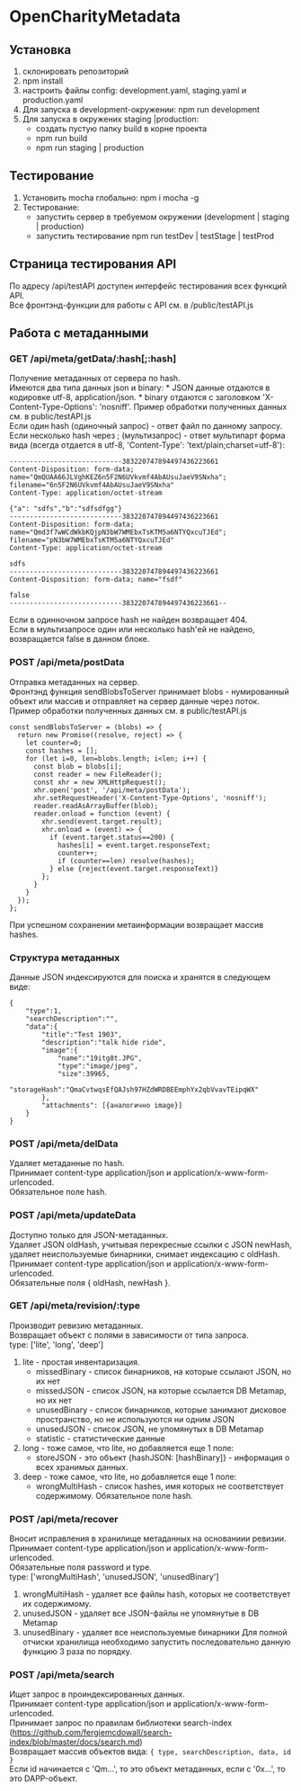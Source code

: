 # OpenCharityMetadata

## Установка
1. склонировать репозиторий
2. npm install
3. настроить файлы config: development.yaml, staging.yaml и production.yaml
4. Для запуска в development-окружении: npm run development
5. Для запуска в окружених staging |production:
    * создать пустую папку build в корне проекта
    * npm run build
    * npm run staging | production

## Тестирование
1. Установить mocha глобально: npm i mocha -g
2. Тестирование:
    * запустить сервер в требуемом окружении (development | staging | production)
    * запустить тестирование npm run testDev | testStage | testProd

## Страница тестирования API
По адресу /api/testAPI доступен интерфейс тестирования всех функций API.<br/>
Все фронтэнд-функции для работы с API см. в /public/testAPI.js

## Работа с метаданными

### GET /api/meta/getData/:hash[;:hash]
Получение метаданных от сервера по hash.<br/>
Имеются два типа данных json и binary:
    * JSON данные отдаются в кодировке utf-8, application/json.
    * binary отдаются с заголовком 'X-Content-Type-Options': 'nosniff'.
Пример обработки полученных данных см. в public/testAPI.js <br/>
Если один hash (одиночный запрос) - ответ файл по данному запросу.<br/>
Если несколько hash через ; (мультизапрос) - ответ мультипарт форма вида (всегда отдается в utf-8, 'Content-Type': 'text/plain;charset=utf-8'):

    ----------------------------383220747894497436223661
    Content-Disposition: form-data; name="QmQUAA66JLVghKEZ6n5F2N6UVkvmf4AbAUsuJaeV9SNxha"; filename="6n5F2N6UVkvmf4AbAUsuJaeV9SNxha"
    Content-Type: application/octet-stream

    {"a": "sdfs","b":"sdfsdfgg"}
    ----------------------------383220747894497436223661
    Content-Disposition: form-data; name="Qmd3f7wWCdWkbKQjpN3bW7WMEbxTsKTM5a6NTYQxcuTJEd"; filename="pN3bW7WMEbxTsKTM5a6NTYQxcuTJEd"
    Content-Type: application/octet-stream

    sdfs
    ----------------------------383220747894497436223661
    Content-Disposition: form-data; name="fsdf"

    false
    ----------------------------383220747894497436223661--

Если в одинночном запросе hash не найден возвращает 404.<br/>
Если в мультизапросе один или несколько hash'ей не найдено, возвращается false в данном блоке.

### POST /api/meta/postData
Отправка метаданных на сервер.<br/>
Фронтэнд функция sendBlobsToServer принимает blobs - нумированный объект или массив и отправляет на сервер данные через поток.<br/>
Пример обработки полученных данных см. в public/testAPI.js <br/>
```
const sendBlobsToServer = (blobs) => {
  return new Promise((resolve, reject) => {
    let counter=0;
    const hashes = [];
    for (let i=0, len=blobs.length; i<len; i++) {
      const blob = blobs[i];
      const reader = new FileReader();
      const xhr = new XMLHttpRequest();
      xhr.open('post', '/api/meta/postData');
      xhr.setRequestHeader('X-Content-Type-Options', 'nosniff');
      reader.readAsArrayBuffer(blob);
      reader.onload = function (event) {
        xhr.send(event.target.result);
        xhr.onload = (event) => {
          if (event.target.status==200) {
            hashes[i] = event.target.responseText;
            counter++;
            if (counter==len) resolve(hashes);
          } else {reject(event.target.responseText)}
        };
      }
    }
  });
};
```
При успешном сохранении метаинформации возвращает массив hashes.

### Структура метаданных
Данные JSON индексируются для поиска и хранятся в следующем виде:
```
{
    "type":1,
    "searchDescription":"",
    "data":{
        "title":"Test 1903",
        "description":"talk hide ride",
        "image":{
            "name":"19itg8t.JPG",
            "type":"image/jpeg",
            "size":39965,
            "storageHash":"QmaCvtwqsEfQAJsh97HZdWRDBEEmphYx2qbVvavTEipqWX"
        },
        "attachments": [{аналогично image}]
    }
}
```

### POST /api/meta/delData
Удаляет метаданные по hash.<br/>
Принимает content-type application/json и application/x-www-form-urlencoded.<br/>
Обязательное поле hash.<br/>

### POST /api/meta/updateData
Доступно только для JSON-метаданных.<br/>
Удаляет JSON oldHash, учитывая перекресные ссылки с JSON newHash, удаляет неиспользуемые бинарники, снимает индексацию с oldHash.<br/>
Принимает content-type application/json и application/x-www-form-urlencoded.<br/>
Обязательные поля { oldHash, newHash }.<br/>

### GET /api/meta/revision/:type
Производит ревизию метаданных.<br/>
Возвращает объект с полями в зависимости от типа запроса.<br/>
type: ['lite', 'long', 'deep']<br/>
1. lite - простая инвентаризация.
    * missedBinary - список бинарников, на которые ссылают JSON, но их нет
    * missedJSON - список JSON, на которые ссылается DB Metamap, но их нет
    * unusedBinary - список бинарников, которые занимают дисковое пространство, но не используются ни одним JSON
    * unusedJSON - список JSON, не упомянутых в DB Metamap
    * statistic - статистические данные
2. long - тоже самое, что lite, но добавляется еще 1 поле:
    * storeJSON - это объект {hashJSON: [hashBinary]} - информация о всех хранимых данных.
3. deep - тоже самое, что lite, но добавляется еще 1 поле:
    * wrongMultiHash - список hashes, имя которых не соответствует содержимому.
Обязательное поле hash.<br/>

### POST /api/meta/recover
Вносит исправления в хранилище метаданных на основаниии ревизии.<br/>
Принимает content-type application/json и application/x-www-form-urlencoded.<br/>
Обязательные поля password и type.<br/>
type: ['wrongMultiHash', 'unusedJSON', 'unusedBinary']
1. wrongMultiHash - удаляет все файлы hash, которых не соответствует их содержимому.
2. unusedJSON - удаляет все JSON-файлы не упомянутые в DB Metamap
3. unusedBinary - удаляет все неиспользуемые бинарники
Для полной отчиски хранилища необходимо запустить последовательно данную функцию 3 раза по порядку.


### POST /api/meta/search
Ищет запрос в проиндексированных данных.<br/>
Принимает content-type application/json и application/x-www-form-urlencoded.<br/>
Принимает запрос по правилам библиотеки search-index (https://github.com/fergiemcdowall/search-index/blob/master/docs/search.md)<br/>
Возвращает массив объектов вида: `{ type, searchDescription, data, id }`<br/>
Если id начинается с 'Qm...', то это объект метаданных, если с '0x...', то это DAPP-объект.<br/>


